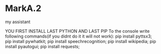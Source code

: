 # MarkA.2
my assistant

YOU FIRST INSTALL LAST PYTHON AND LAST PIP
    To the console write following commands(if you didnt do it it will not work):
        pip install pyttsx3;
        pip install pywhatkit;
        pip install speechrecognition;
        pip install wikipedia;
        pip install pyautogui;
        pip install requests;
